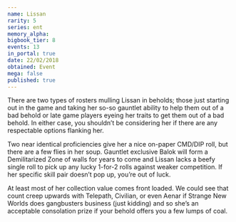 ```yaml
---
name: Lissan
rarity: 5
series: ent
memory_alpha:
bigbook_tier: 8
events: 13
in_portal: true
date: 22/02/2018
obtained: Event
mega: false
published: true
---
```


There are two types of rosters mulling Lissan in beholds; those just starting out in the game and taking her so-so gauntlet ability to help them out of a bad behold or late game players eyeing her traits to get them out of a bad behold. In either case, you shouldn’t be considering her if there are any respectable options flanking her.

Two near identical proficiencies give her a nice on-paper CMD/DIP roll, but there are a few flies in her soup. Gauntlet exclusive Balok will form a Demilitarized Zone of walls for years to come and Lissan lacks a beefy single roll to pick up any lucky 1-for-2 rolls against weaker competition. If her specific skill pair doesn’t pop up, you’re out of luck.

At least most of her collection value comes front loaded. We could see that count creep upwards with Telepath, Civilian, or even Aenar if Strange New Worlds does gangbusters business (just kidding) and so she’s an acceptable consolation prize if your behold offers you a few lumps of coal.
